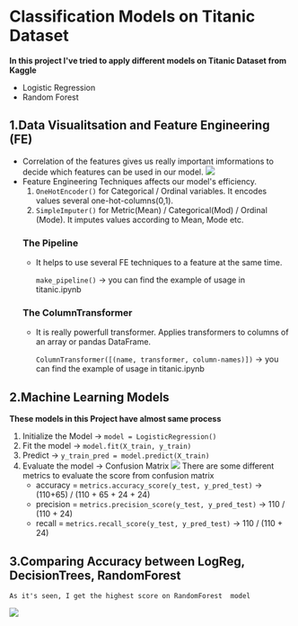 # Classification Models on Titanic Dataset
 **In this project I've tried to apply different models on Titanic Dataset from Kaggle**
 - Logistic Regression
 - Random Forest
## 1.Data Visualitsation and Feature Engineering (FE)
 - Correlation of the features gives us really important imformations to decide which features can be used in our model.
 ![](./pictures/correlation_heatmap.png)
 - Feature Engineering Techniques affects our model's efficiency.
    1. `OneHotEncoder()` for Categorical / Ordinal variables. It encodes values several one-hot-columns(0,1).
    2. `SimpleImputer()` for Metric(Mean) / Categorical(Mod) / Ordinal (Mode). It imputes values according to Mean, Mode etc.
    ### The Pipeline
    - It helps to use several FE techniques to a feature at the same time.

        `make_pipeline()` -> you can find the example of usage in titanic.ipynb
    ### The ColumnTransformer
    - It is really powerfull transformer. Applies transformers to columns of an array or pandas DataFrame.

        `ColumnTransformer([(name, transformer, column-names)])` -> you can find the example of usage in titanic.ipynb

## 2.Machine Learning Models
 **These models in this Project have almost same process**
  1. Initialize the Model -> `model = LogisticRegression()`
  2. Fit the model -> `model.fit(X_train, y_train)`
  3. Predict -> `y_train_pred = model.predict(X_train)`
  4. Evaluate the model -> Confusion Matrix
 ![](./pictures/confusion_matrix.png)
     There are some different metrics to evaluate the score from confusion matrix
     - accuracy = `metrics.accuracy_score(y_test, y_pred_test)` -> (110+65) / (110 + 65 + 24 + 24)
     - precision = `metrics.precision_score(y_test, y_pred_test)` -> 110 / (110 + 24)
     - recall = `metrics.recall_score(y_test, y_pred_test)` -> 110 / (110 + 24)

## 3.Comparing Accuracy between LogReg, DecisionTrees, RandomForest
    As it's seen, I get the highest score on RandomForest  model

 ![](./pictures/compare_score.png)

